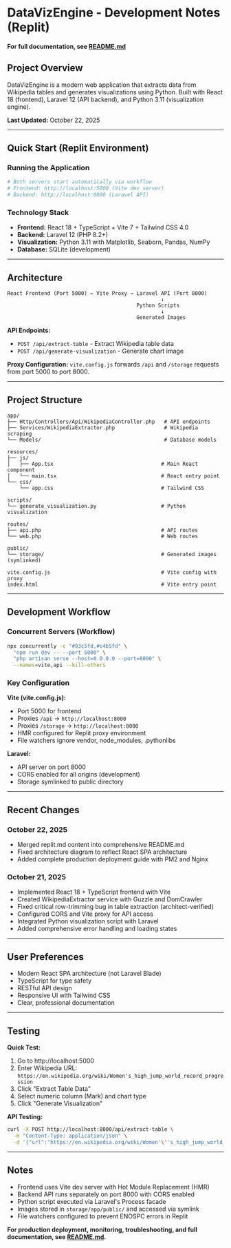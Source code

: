 # DataVizEngine - Development Notes (Replit)

**For full documentation, see [README.md](README.md)**

## Project Overview
DataVizEngine is a modern web application that extracts data from Wikipedia tables and generates visualizations using Python. Built with React 18 (frontend), Laravel 12 (API backend), and Python 3.11 (visualization engine).

**Last Updated:** October 22, 2025

---

## Quick Start (Replit Environment)

### Running the Application
```bash
# Both servers start automatically via workflow
# Frontend: http://localhost:5000 (Vite dev server)
# Backend: http://localhost:8000 (Laravel API)
```

### Technology Stack
- **Frontend:** React 18 + TypeScript + Vite 7 + Tailwind CSS 4.0
- **Backend:** Laravel 12 (PHP 8.2+)
- **Visualization:** Python 3.11 with Matplotlib, Seaborn, Pandas, NumPy
- **Database:** SQLite (development)

---

## Architecture

```
React Frontend (Port 5000) ← Vite Proxy → Laravel API (Port 8000)
                                                  ↓
                                          Python Scripts
                                                  ↓
                                          Generated Images
```

**API Endpoints:**
- `POST /api/extract-table` - Extract Wikipedia table data
- `POST /api/generate-visualization` - Generate chart image

**Proxy Configuration:** `vite.config.js` forwards `/api` and `/storage` requests from port 5000 to port 8000.

---

## Project Structure

```
app/
├── Http/Controllers/Api/WikipediaController.php   # API endpoints
├── Services/WikipediaExtractor.php                # Wikipedia scraping
└── Models/                                        # Database models

resources/
├── js/
│   ├── App.tsx                                   # Main React component
│   └── main.tsx                                  # React entry point
└── css/
    └── app.css                                   # Tailwind CSS

scripts/
└── generate_visualization.py                     # Python visualization

routes/
├── api.php                                       # API routes
└── web.php                                       # Web routes

public/
└── storage/                                      # Generated images (symlinked)

vite.config.js                                    # Vite config with proxy
index.html                                        # Vite entry point
```

---

## Development Workflow

### Concurrent Servers (Workflow)
```bash
npx concurrently -c "#93c5fd,#c4b5fd" \
  "npm run dev -- --port 5000" \
  "php artisan serve --host=0.0.0.0 --port=8000" \
  --names=vite,api --kill-others
```

### Key Configuration

**Vite (vite.config.js):**
- Port 5000 for frontend
- Proxies `/api` → `http://localhost:8000`
- Proxies `/storage` → `http://localhost:8000`
- HMR configured for Replit proxy environment
- File watchers ignore vendor, node_modules, .pythonlibs

**Laravel:**
- API server on port 8000
- CORS enabled for all origins (development)
- Storage symlinked to public directory

---

## Recent Changes

### October 22, 2025
- Merged replit.md content into comprehensive README.md
- Fixed architecture diagram to reflect React SPA architecture
- Added complete production deployment guide with PM2 and Nginx

### October 21, 2025
- Implemented React 18 + TypeScript frontend with Vite
- Created WikipediaExtractor service with Guzzle and DomCrawler
- Fixed critical row-trimming bug in table extraction (architect-verified)
- Configured CORS and Vite proxy for API access
- Integrated Python visualization script with Laravel
- Added comprehensive error handling and loading states

---

## User Preferences
- Modern React SPA architecture (not Laravel Blade)
- TypeScript for type safety
- RESTful API design
- Responsive UI with Tailwind CSS
- Clear, professional documentation

---

## Testing

**Quick Test:**
1. Go to http://localhost:5000
2. Enter Wikipedia URL: `https://en.wikipedia.org/wiki/Women's_high_jump_world_record_progression`
3. Click "Extract Table Data"
4. Select numeric column (Mark) and chart type
5. Click "Generate Visualization"

**API Testing:**
```bash
curl -X POST http://localhost:8000/api/extract-table \
  -H "Content-Type: application/json" \
  -d '{"url":"https://en.wikipedia.org/wiki/Women'\''s_high_jump_world_record_progression"}'
```

---

## Notes

- Frontend uses Vite dev server with Hot Module Replacement (HMR)
- Backend API runs separately on port 8000 with CORS enabled
- Python script executed via Laravel's Process facade
- Images stored in `storage/app/public/` and accessed via symlink
- File watchers configured to prevent ENOSPC errors in Replit

**For production deployment, monitoring, troubleshooting, and full documentation, see [README.md](README.md).**
